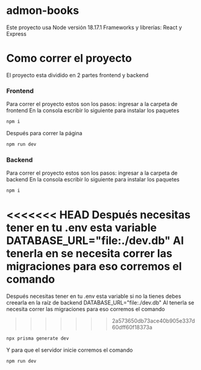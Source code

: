 # admon-books
Este proyecto usa Node versión 18.17.1
Frameworks y librerías: React y Express

# Como correr el proyecto
El proyecto esta dividido en 2 partes frontend y backend

### Frontend
Para correr el proyecto estos son los pasos:
ingresar a la carpeta de frontend
En la consola escribir lo siguiente para instalar los paquetes
```sh
npm i
```
Después para correr la página
```sh
npm run dev
```

### Backend
Para correr el proyecto estos son los pasos:
ingresar a la carpeta de backend
En la consola escribir lo siguiente para instalar los paquetes
```sh
npm i
```
<<<<<<< HEAD
Después necesitas tener en tu .env esta variable
DATABASE_URL="file:./dev.db"
Al tenerla en se necesita correr las migraciones para eso corremos el comando
=======
Después necesitas tener en tu .env esta variable si no la tienes debes creearla en la raíz de backend
DATABASE_URL="file:./dev.db"
Al tenerla se necesita correr las migraciones para eso corremos el comando
>>>>>>> 2a573650db73ace40b905e337d60dff60f18373a
```sh
npx prisma generate dev
```
Y para que el servidor inicie corremos el comando
```sh
npm run dev
```
